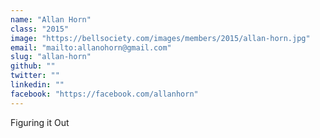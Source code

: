 ```yaml
---
name: "Allan Horn"
class: "2015"
image: "https://bellsociety.com/images/members/2015/allan-horn.jpg"
email: "mailto:allanohorn@gmail.com"
slug: "allan-horn"
github: ""
twitter: ""
linkedin: ""
facebook: "https://facebook.com/allanhorn"
---
```

Figuring it Out